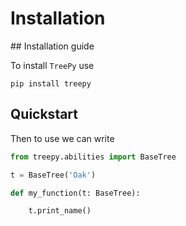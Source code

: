 # Installation

## Installation guide

To install `TreePy` use 

```
pip install treepy
```

## Quickstart

Then to use we can write

```py hl_lines="5-7"
from treepy.abilities import BaseTree

t = BaseTree('Oak')

def my_function(t: BaseTree):

    t.print_name()
```